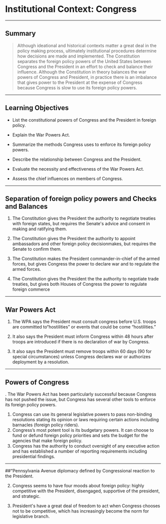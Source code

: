 # Institutional Context: Congress

---

## Summary

>Although ideational and historical contexts matter a great deal in the policy making process, ultimately institutional procedures determine how decisions are made and implemented. The Constitution separates the foreign policy powers of the United States between Congress and the President in an effort to check and balance their influence. Although the Constitution in theory balances the war powers of Congress and President, in practice there is an imbalance that gives power to the President at the expense of Congress because Congress is slow to use its foreign policy powers.

---

## Learning Objectives

* List the constitutional powers of Congress and the President in foreign policy.

* Explain the War Powers Act.
* Summarize the methods Congress uses to enforce its foreign policy powers.
* Describe the relationship between Congress and the President.
* Evaluate the necessity and effectiveness of the War Powers Act.
* Assess the chief influences on members of Congress.

---

## Separation of foreign policy powers and Checks and Balances

1. The Constitution gives the President the authority to negotiate treaties with foreign states, but requires the Senate's advice and consent in making and ratifying them.

2. The Constitution gives the President the authority to appoint ambassadors and other foreign policy decisionmakes, but requires the Senate to confirm them.

3. The Constitution makes the President commander-in-chief of the armed forces, but gives Congress the power to declare war and to regulate the armed forces.

4. The Constitution gives the President the the authority to negotiate trade treaties, but gives both Houses of Congress the power to regulate foreign commerce

---

## War Powers Act

1. The WPA says the President must consult congress before U.S. troops are committed to“hostilities” or events that could be come “hostilities.”

2. It also says the President must inform Congress within 48 hours after troops are introduced if there is no declaration of war by Congress.

3. It also says the President must remove troops within 60 days (90 for special circumstances) unless Congress declares war or authorizes deployment by a resolution.

---

## Powers of Congress
. The War Powers Act has been particularly successful because Congress has not pushed the
issue, but Congress has several other tools to enforce its foreign policy powers.
1. Congress can use its general legislative powers to pass non-binding resolutions stating
its opinion or laws requiring certain actions including barnacles (foreign policy riders).
2. Congress’s most potent tool is its budgetary powers. It can choose to fund or defund
foreign policy priorities and sets the budget for the agencies that make foreign policy.
3. Congress has the authority to conduct oversight of any executive action and has
established a number of reporting requirements including presidential findings.

---

##“Pennsylvania Avenue diplomacy defined by Congressional reaction to the President.

2. Congress seems to have four moods about foreign policy: highly competitive with the President, disengaged, supportive of the president, and strategic.

3. President's have a great deal of freedom to act when Congress chooses not to be competitive, which has increasingly become the norm for legislative branch.
